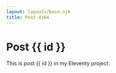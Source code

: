 ```yaml
---
layout: layouts/base.njk
title: Post 4164
---
```


# Post {{ id }}

This is post {{ id }} in my Eleventy project.
